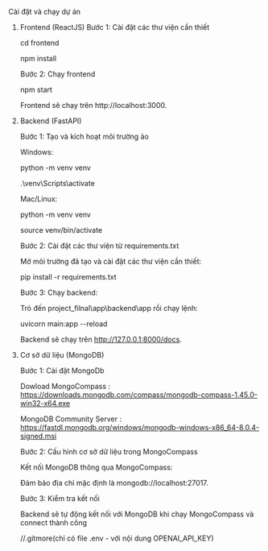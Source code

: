 Cài đặt và chạy dự án

1. Frontend (ReactJS)
   Bước 1: Cài đặt các thư viện cần thiết

   cd frontend

   npm install

   Bước 2: Chạy frontend

   npm start

   Frontend sẽ chạy trên http://localhost:3000.

2. Backend (FastAPI)

   Bước 1: Tạo và kích hoạt môi trường ảo

   Windows:

   python -m venv venv

   .\venv\Scripts\activate

   Mac/Linux:

   python -m venv venv

   source venv/bin/activate

   Bước 2: Cài đặt các thư viện từ requirements.txt

   Mở môi trường đã tạo và cài đặt các thư viện cần thiết:

   pip install -r requirements.txt

   Bước 3: Chạy backend:

   Trỏ đến project_filnal\app\backend\app rồi chạy lệnh:

   uvicorn main:app --reload

   Backend sẽ chạy trên http://127.0.0.1:8000/docs.

3. Cơ sở dữ liệu (MongoDB)

   Bước 1: Cài đặt MongoDb

   Dowload MongoCompass : https://downloads.mongodb.com/compass/mongodb-compass-1.45.0-win32-x64.exe

   MongoDB Community Server : https://fastdl.mongodb.org/windows/mongodb-windows-x86_64-8.0.4-signed.msi

   Bước 2: Cấu hình cơ sở dữ liệu trong MongoCompass

   Kết nối MongoDB thông qua MongoCompass:

   Đảm bảo địa chỉ mặc định là mongodb://localhost:27017.

   Bước 3: Kiểm tra kết nối

   Backend sẽ tự động kết nối với MongoDB khi chạy MongoCompass và connect thành công

   //.gitmore(chỉ có file .env - với nội dung OPENAI_API_KEY)
